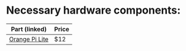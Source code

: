 # Necessary hardware components:

| Part (linked) | Price |
|---------------|-------|
| [Orange Pi Lite](https://www.aliexpress.com/store/product/Orange-Pi-Lite-Support-ubuntu-linux-and-android-mini-PC-Beyond-and-Compatible-with-Raspberry/1553371_32662738571.html) | $12 |
